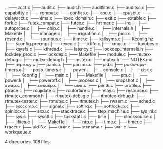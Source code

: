 .
├── acct.c
├── audit.c
├── audit.h
├── auditfilter.c
├── auditsc.c
├── capability.c
├── compat.c
├── configs.c
├── cpu.c
├── cpuset.c
├── delayacct.c
├── dma.c
├── exec_domain.c
├── exit.c
├── extable.c
├── fork.c
├── futex_compat.c
├── futex.c
├── hrtimer.c
├── irq
│   ├── autoprobe.c
│   ├── chip.c
│   ├── handle.c
│   ├── internals.h
│   ├── Makefile
│   ├── manage.c
│   ├── migration.c
│   ├── proc.c
│   ├── resend.c
│   └── spurious.c
├── itimer.c
├── kallsyms.c
├── Kconfig.hz
├── Kconfig.preempt
├── kexec.c
├── kfifo.c
├── kmod.c
├── kprobes.c
├── ksysfs.c
├── kthread.c
├── latency.c
├── lockdep_internals.h
├── lockdep_proc.c
├── lockdep.c
├── Makefile
├── module.c
├── mutex-debug.c
├── mutex-debug.h
├── mutex.c
├── mutex.h
├── NOTES.md
├── nsproxy.c
├── panic.c
├── params.c
├── pid.c
├── posix-cpu-timers.c
├── posix-timers.c
├── power
│   ├── console.c
│   ├── disk.c
│   ├── Kconfig
│   ├── main.c
│   ├── Makefile
│   ├── pm.c
│   ├── power.h
│   ├── poweroff.c
│   ├── process.c
│   ├── snapshot.c
│   ├── swap.c
│   ├── swsusp.c
│   └── user.c
├── printk.c
├── profile.c
├── ptrace.c
├── rcupdate.c
├── rcutorture.c
├── relay.c
├── resource.c
├── rtmutex_common.h
├── rtmutex-debug.c
├── rtmutex-debug.h
├── rtmutex-tester.c
├── rtmutex.c
├── rtmutex.h
├── rwsem.c
├── sched.c
├── seccomp.c
├── signal.c
├── softirq.c
├── softlockup.c
├── spinlock.c
├── srcu.c
├── stacktrace.c
├── stop_machine.c
├── sys_ni.c
├── sys.c
├── sysctl.c
├── taskstats.c
├── time
│   ├── clocksource.c
│   ├── jiffies.c
│   ├── Makefile
│   └── ntp.c
├── time.c
├── timer.c
├── tsacct.c
├── uid16.c
├── user.c
├── utsname.c
├── wait.c
└── workqueue.c

4 directories, 108 files
